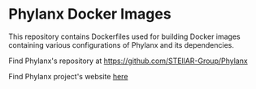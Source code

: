 <!--
    Copyright (c) 2018 Parsa Amini

    Distributed under the Boost Software License, Version 1.0. (See accompanying
    file LICENSE_1_0.txt or copy at http://www.boost.org/LICENSE_1_0.txt)
-->

# Phylanx Docker Images

This repository contains Dockerfiles used for building Docker images containing
various configurations of Phylanx and its dependencies.

Find Phylanx's repository at https://github.com/STEllAR-Group/Phylanx

Find Phylanx project's website [here](http://phylanx.stellar-group.org/)
